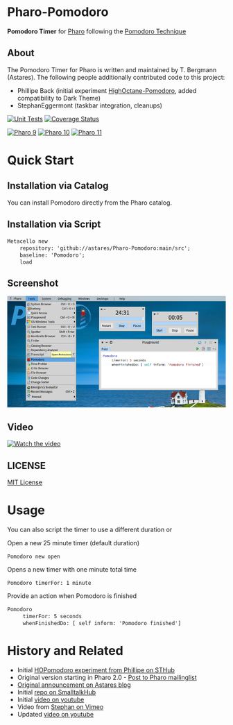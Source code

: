 # Pharo-Pomodoro
**Pomodoro Timer** for [Pharo](http://www.pharo.org) following the [Pomodoro Technique](http://en.wikipedia.org/wiki/Pomodoro_Technique)

## About
The Pomodoro Timer for Pharo is written and maintained by T. Bergmann (Astares). The following people additionally contributed code to this project:

- Phillipe Back (initial experiment [HighOctane-Pomodoro](http://smalltalkhub.com/#!/~philippeback/HOPomodoro), added compatibility to Dark Theme)
- StephanEggermont (taskbar integration, cleanups)

[![Unit Tests](https://github.com/astares/Pharo-Pomodoro/workflows/Unit%20Tests/badge.svg?branch=main)](https://github.com/astares/Pharo-Pomodoro/actions?query=workflow%3AUnit%20Tests)
[![Coverage Status](https://codecov.io/github/astares/Pharo-Pomodoro/coverage.svg?branch=main)](https://codecov.io/gh/astares/Pharo-Pomodoro/branch/main)


[![Pharo 9](https://img.shields.io/badge/Pharo-9.0-%23aac9ff.svg)](https://pharo.org/download)
[![Pharo 10](https://img.shields.io/badge/Pharo-10-%23aac9ff.svg)](https://pharo.org/download)
[![Pharo 11](https://img.shields.io/badge/Pharo-11-%23aac9ff.svg)](https://pharo.org/download)

# Quick Start
## Installation via Catalog

You can install Pomodoro directly from the Pharo catalog.

## Installation via Script

```Smalltalk
Metacello new 
	repository: 'github://astares/Pharo-Pomodoro:main/src';
	baseline: 'Pomodoro';
	load
```

## Screenshot
![alt text](doc/screenshot.png "Screenshot")

## Video
[![Watch the video](https://img.youtube.com/vi/voSUzOu5feU/hqdefault.jpg)](https://youtu.be/voSUzOu5feU)

## LICENSE
[MIT License](LICENSE)

# Usage

You can also script the timer to use a different duration or 

Open a new 25 minute timer (default duration)
```Smalltalk
Pomodoro new open        
```

Opens a new timer with one minute total time
```Smalltalk
Pomodoro timerFor: 1 minute
```

Provide an action when Pomodoro is finished
```Smalltalk
Pomodoro 
     timerFor: 5 seconds 
     whenFinishedDo: [ self inform: 'Pomodoro finished']
```

# History and Related
- Initial [HOPomodoro experiment from Phillipe on STHub](http://smalltalkhub.com/#!/~philippeback/HOPomodoro)
- Original version starting in Pharo 2.0 - [Post to Pharo mailinglist](https://lists.gforge.inria.fr/pipermail/pharo-project/2013-March/076598.html)
- [Original announcement on Astares blog](https://astares.blogspot.com/2013/03/pomodoro-for-pharo-20.html)
- Initial [repo on SmalltalkHub](http://smalltalkhub.com/#!/~TorstenBergmann/Pomodoro)
- Initial [video on youtube](https://www.youtube.com/watch?v=w00IBi9iM2Y)
- Video from [Stephan on Vimeo](https://vimeo.com/160902072) 
- Updated [video on youtube](https://www.youtube.com/watch?v=voSUzOu5feU)
